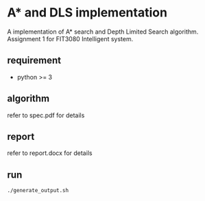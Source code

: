 # A* and DLS implementation
A implementation of A* search and Depth Limited Search algorithm. Assignment 1 for FIT3080 Intelligent system. 
## requirement 
* python >= 3
## algorithm 
refer to spec.pdf for details
## report 
refer to report.docx for details 
## run 
```
./generate_output.sh
```